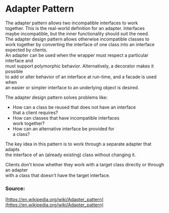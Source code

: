 # Adapter Pattern

The adapter pattern allows two incompatible interfaces to work <br>
together. This is the real-world definition for an adapter. Interfaces<br>
maybe incompatible, but the inner functionality should suit the need.<br>
The adapter design pattern allows otherwise incompatible classes to <br>
work together by converting the interface of one class into an interface <br>
expected by clients.<Br>
An adapter can be used when the wrapper must respect a particular interface and<br> 
must support polymorphic behavior. Alternatively, a decorator makes it possible <br>
to add or alter behavior of an interface at run-time, and a facade is used when<br>
an easier or simpler interface to an underlying object is desired.

The adapter design pattern solves problems like:

* How can a class be reused that does not have an interface <br>
  that a client requires?
* How can classes that have incompatible interfaces <BR>
  work together?
* How can an alternative interface be provided for <bR>
a class?
  
The key idea in this pattern is to work through a separate adapter that adapts<BR>
the interface of an (already existing) class without changing it.

Clients don't know whether they work with a target class directly or through an adapter<BR>
with a class that doesn't have the target interface.

### Source:
[https://en.wikipedia.org/wiki/Adapter_pattern](https://en.wikipedia.org/wiki/Adapter_pattern)